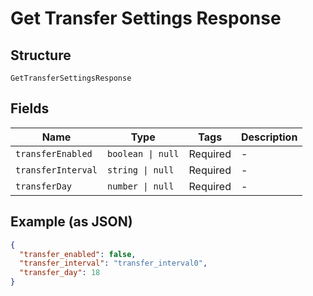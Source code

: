 
# Get Transfer Settings Response

## Structure

`GetTransferSettingsResponse`

## Fields

| Name | Type | Tags | Description |
|  --- | --- | --- | --- |
| `transferEnabled` | `boolean \| null` | Required | - |
| `transferInterval` | `string \| null` | Required | - |
| `transferDay` | `number \| null` | Required | - |

## Example (as JSON)

```json
{
  "transfer_enabled": false,
  "transfer_interval": "transfer_interval0",
  "transfer_day": 18
}
```

